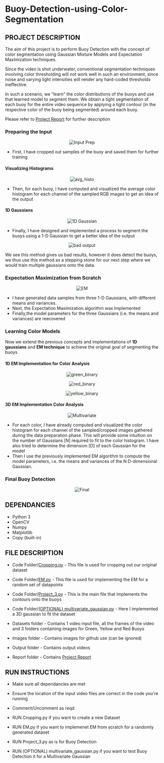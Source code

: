 # Buoy-Detection-using-Color-Segmentation

## **PROJECT DESCRIPTION**

The aim of this project is to perform Buoy Detection with the concept of color segmentation using Gaussian Mixture Models and Expectation Maximization techniques.

Since the video is shot underwater, conventional segmentation techniques involving color thresholding will not work well in such an environment, since noise and varying light intensities will render any hard-coded thresholds ineffective.

In such a scenario, we “learn” the color distributions of the buoys and use that learned model to segment them. We obtain a tight segmentation of each buoy for the entire video sequence by applying a tight contour (in the respective color of the buoy being segmented) around each buoy.

Please refer to [Project Report](https://github.com/sanhuezapablo/Buoy-Detector-with-Color-Segmentation/blob/master/Report/Final%20Report.pdf) for further description

### Preparing the Input

<p align="center">
  <img src="/Images/Crop.png" alt="Input Prep">
</p>

- First, I have cropped out samples of the buoy and saved them for further training

#### Visualizing Histograms

<p align="center">
  <img src="/Images/avg_histo.png" alt="avg_histo">
</p>

- Then, for each buoy, I have computed and visualized the average color histogram for each channel of the sampled RGB images to get an idea of the output

#### 1D Gaussians

<p align="center">
  <img src="/Images/1D_gaussian.png" alt="1D Gaussian">
</p>

- Finally, I have designed and implemented a process to segment the buoys using a 1-D Gaussian to get a better idea of the output


<p align="center">
  <img src="/Images/output1.png" alt="bad output">
</p>

We see this method gives us bad results, however it does detect the buoys, we thus use this method as a stepping stone for our next step where we would train multiple gaussians onto the data.

### Expectation Maximization from Scratch

<p align="center">
  <img src="/Images/em.png" alt="EM">
</p>

- I have generated data samples from three 1-D Gaussians, with different means and variances.
- Next, the Expectation Maximization algorithm was Implemented
- Finally,the model parameters for the three Gaussians (i.e. the means and variances) are reecovered

### Learning Color Models

Now we extend the previous concepts and implementations of **1D gaussians** and **EM technique** to achieve the original goal of segmenting the buoys

#### 1D EM Implementation for Color Analysis

<p align="center">
  <img src="/Images/green_binary.png" alt="green_binary">
</p>

<p align="center">
  <img src="/Images/red_binary.png" alt="red_binary">
</p>

<p align="center">
  <img src="/Images/yellow_binary.png" alt="yellow_binary">
</p>

#### 3D EM Implementation Color Analysis

<p align="center">
  <img src="/Images/3d_gaussian.png" alt="Multivariate">
</p>

- For each color, I have already computed and visualized the color histogram for each channel of the sampled/cropped images
gathered during the data preparation phase. This will provide some intuition on the number of Gaussians [N] required to fit to the color histogram. I have also tried to determine the dimension [D] of each Gaussian for the model
- Then I use the previously implemented EM algorithm to compute the model parameters, i.e. the means and
variances of the N D-dimensional Gaussian.

### Final Buoy Detection

<p align="center">
  <img src="/Images/final.gif" alt="Final">
</p>


## **DEPENDANCIES**

- Python 3
- OpenCV
- Numpy
- Matplotlib
- Copy (built-in)


## **FILE DESCRIPTION**

- Code Folder/[Cropping.py](https://github.com/sanhuezapablo/Buoy-Detector-with-Color-Segmentation/blob/master/Code/cropping.py) - This file is used for cropping out our original dataset
- Code Folder/[EM.py](https://github.com/sanhuezapablo/Buoy-Detector-with-Color-Segmentation/blob/master/Code/EM.py) - This file is used for implementing the EM for a random set of datapoints
- Code Folder/[Project_3.py](https://github.com/sanhuezapablo/Buoy-Detector-with-Color-Segmentation/blob/master/Code/Project_3.py) - This is the main file that implements the contours onto the buoys
- Code Folder/[(OPTIONAL) multivariate_gaussian.py](https://github.com/sanhuezapablo/Buoy-Detector-with-Color-Segmentation/blob/master/Code/(OPTIONAL)%20multivariate_gaussian.py) - Here I implemented a 3D gaussian to fit the dataset

- Datasets folder - Contains 1 video input file, all the frames of the video and 3 folders containing images for Green, Yellow and Red Buoys 

- Images folder - Contains images for github use (can be ignored)

- Output folder - Contains output videos

- Report folder - Contains [Project Report](https://github.com/sanhuezapablo/Buoy-Detector-with-Color-Segmentation/blob/master/Report/Final%20Report.pdf)

## **RUN INSTRUCTIONS**

- Make sure all dependancies are met
- Ensure the location of the input video files are correct in the code you're running
- Comment/Uncomment as reqd

- RUN Cropping.py if you want to create a new Dataset
- RUN EM.py if you want to implemenet EM from scratch for a randomly generated dataset
- RUN Project_3.py as is for Buoy Detection
- RUN (OPTIONAL) multivariate_gaussian.py if you want to test Buoy Detection it for a Multivariate Gaussian

